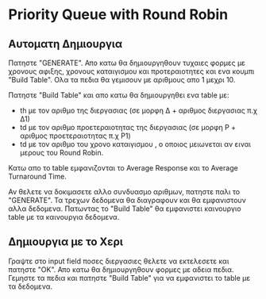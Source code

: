 # Priority Queue with Round Robin

## Αυτοματη Δημιουργια

Πατηστε "GENERATE". Απο κατω θα δημιουργηθουν τυχαιες φορμες με χρονους αφιξης, χρονους καταιγισμου και προτεραιοτητες και ενα κουμπι "Build Table". Ολα τα πεδια θα γεμισουν με αριθμους απο 1 μεχρι 10. 

Πατηστε "Build Table" και απο κατω θα δημιουργηθει ενα table με: 
- th με τον αριθμο της διεργασιας (σε μορφη Δ + αριθμος διεργασιας π.χ Δ1)
- td με τον αριθμο προετεραιοτητας της διεργασιας (σε μορφη P + αριθμος προετεραιοτητας π.χ P1)
- td με τον αριθμο του χρονο καταιγισμου , ο οποιος μειωνεται αν ειναι μερους του Round Robin.

Κατω απο το table εμφανιζονται το Average Response και το Average Turnaround Time.

Αν θελετε να δοκιμασετε αλλo συνδυασμο αριθμων, πατηστε παλι το "GENERATE". Τα τρεχων δεδομενα θα διαγραφουν και θα εμφανιστουν αλλα δεδομενα. Πατωντας το "Build Table" θα εμφανιστει καινουργιο table με τα καινουργια δεδομενα.

## Δημιουργια με το Χερι

Γραψτε στο input field ποσες διεργασιες θελετε να εκτελεσετε και πατηστε "OK".  Απο κατω θα δημιουργηθουν φορμες με αδεια πεδια. Γεμηστε τα πεδια και πατηστε "Build Table" για να εμφανιστει το table με τα δεδομενα.

